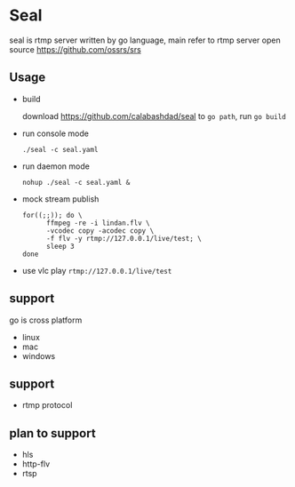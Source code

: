 # Seal

seal is rtmp server written by go language, main refer to rtmp server open source https://github.com/ossrs/srs

## Usage
* build

  download https://github.com/calabashdad/seal to ```go path```, run ```go build```
* run console mode

  ```./seal -c seal.yaml```
* run daemon mode

  ```nohup ./seal -c seal.yaml &```
* mock stream publish
  
  <pre><code>for((;;)); do \
        ffmpeg -re -i lindan.flv \
        -vcodec copy -acodec copy \
        -f flv -y rtmp://127.0.0.1/live/test; \
	    sleep 3       
  done</code></pre> 

* use vlc play 
```rtmp://127.0.0.1/live/test```

## support
  go is cross platform 
* linux
* mac
* windows

## support
* rtmp protocol

## plan to support
* hls
* http-flv
* rtsp